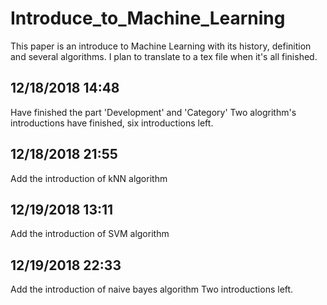 # Introduce_to_Machine_Learning
This paper is an introduce to Machine Learning with its history, definition and several algorithms.
I plan to translate to a tex file when it's all finished.
## 12/18/2018 14:48
Have finished the part 'Development' and 'Category'
Two alogrithm's introductions have finished, six introductions left.
## 12/18/2018 21:55
Add the introduction of kNN algorithm
## 12/19/2018 13:11
Add the introduction of SVM algorithm
## 12/19/2018 22:33
Add the introduction of naive bayes algorithm
Two introductions left.
